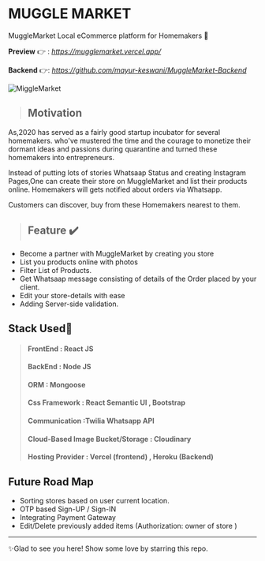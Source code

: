 # MUGGLE MARKET
  MuggleMarket Local eCommerce platform for Homemakers 👩

  **Preview** 👉 : _https://mugglemarket.vercel.app/_

  **Backend** 👉: _https://github.com/mayur-keswani/MuggleMarket-Backend_

![MiggleMarket](https://res.cloudinary.com/dra5wny0w/image/upload/v1625895479/Muggle_Market_cn2qgf.jpg)

>##  Motivation
  As,2020 has served as a fairly good startup incubator for several homemakers. 
  who've mustered the time and the courage to monetize their dormant ideas and passions during quarantine and turned these homemakers into entrepreneurs.

  Instead of putting lots of stories Whatsaap Status and creating Instagram Pages,One can create their store on MuggleMarket and list their products online. Homemakers will gets notified about orders via Whatsapp.

  Customers can discover, buy from these  Homemakers nearest to them.


> ## Feature ✔️
- Become a partner with MuggleMarket by creating you store
- List you products online with photos 
- Filter List of Products.
- Get Whatsaap message consisting of details of the  Order placed by your client. 
- Edit your store-details with ease  
- Adding Server-side validation.

 


## Stack Used🔨
>####  FrontEnd : React JS  
>####  BackEnd  : Node JS
>####  ORM      : Mongoose
>####  Css  Framework  : React Semantic UI , Bootstrap
>####  Communication :Twilia Whatsapp API
>#### Cloud-Based Image Bucket/Storage : Cloudinary 
>####  Hosting Provider : Vercel (frontend) , Heroku (Backend)


## Future Road Map
- Sorting stores based on user current location.
- OTP based Sign-UP / Sign-IN
- Integrating Payment Gateway
- Edit/Delete previously added items (Authorization: owner of store )


***
✨Glad to see you here! Show some love by starring this repo.

